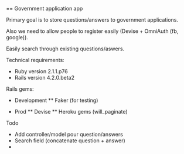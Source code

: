== Government application app

Primary goal is to store questions/answers to government applications. 

Also we need to allow people to register easily (Devise + OmniAuth (fb, google)).

Easily search through existing questions/aswers.

Technical requirements:

* Ruby version 2.1.1.p76
* Rails version 4.2.0.beta2

Rails gems:

* Development
** Faker (for testing)

* Prod
** Devise
** Heroku gems (will_paginate)

Todo

* Add controller/model pour question/answers
* Search field (concatenate question + answer)
* 